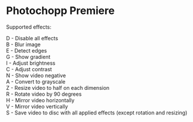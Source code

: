 # Photochopp Premiere  

Supported effects:  

D - Disable all effects  
B - Blur image  
E - Detect edges  
G - Show gradient  
I - Adjust brightness  
C - Adjust contrast  
N - Show video negative  
A - Convert to grayscale  
Z - Resize video to half on each dimension  
R - Rotate video by 90 degrees  
H - Mirror video horizontally  
V - Mirror video vertically  
S - Save video to disc with all applied effects (except rotation and resizing)  
